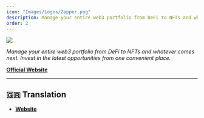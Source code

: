 ```yaml
---
icon: "Images/Logos/Zapper.png"
description: Manage your entire web3 portfolio from DeFi to NFTs and whatever comes next. Invest in the latest opportunities from one convenient place.
order: 2
---
```


![](../Images/Covers/Zapper.png)

_Manage your entire web3 portfolio from DeFi to NFTs and whatever comes next. Invest in the latest opportunities from one convenient place._

[**Official Website**](https://zapper.fi/)

---

## 🇬🇷 Translation

- [**Website**](https://zapper.fi/el)
